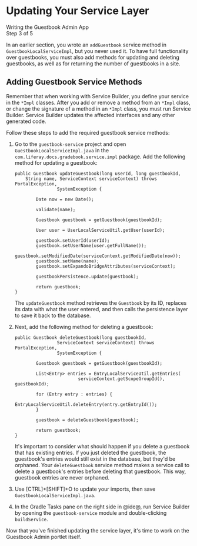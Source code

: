 # Updating Your Service Layer [](id=updating-your-service-layer)

<div class="learn-path-step">
    <p>Writing the Guestbook Admin App<br>Step 3 of 5</p>
</div>

In an earlier section, you wrote an `addGuestbook` service method in
`GuestbookLocalServiceImpl`, but you never used it. To have full functionality 
over guestbooks, you must also add methods for updating and deleting guestbooks, 
as well as for returning the number of guestbooks in a site. 

## Adding Guestbook Service Methods [](id=adding-guestbook-service-methods)

Remember that when working with Service Builder, you define your service in the 
`*Impl` classes. After you add or remove a method from an `*Impl` class, or 
change the signature of a method in an `*Impl` class, you must run Service 
Builder. Service Builder updates the affected interfaces and any other generated 
code. 

Follow these steps to add the required guestbook service methods: 

1.  Go to the `guestbook-service` project and open 
    `GuestbookLocalServiceImpl.java` in the 
    `com.liferay.docs.gradebook.service.impl` package. Add the following method 
    for updating a guestbook: 

        public Guestbook updateGuestbook(long userId, long guestbookId,
            String name, ServiceContext serviceContext) throws PortalException,
                        SystemException {

                Date now = new Date();

                validate(name);

                Guestbook guestbook = getGuestbook(guestbookId);

                User user = UserLocalServiceUtil.getUser(userId);

                guestbook.setUserId(userId);
                guestbook.setUserName(user.getFullName());
                guestbook.setModifiedDate(serviceContext.getModifiedDate(now));
                guestbook.setName(name);
                guestbook.setExpandoBridgeAttributes(serviceContext);

                guestbookPersistence.update(guestbook);

                return guestbook;
        }

    The `updateGuestbook` method retrieves the `Guestbook` by its ID, replaces 
    its data with what the user entered, and then calls the persistence layer to 
    save it back to the database. 

2.  Next, add the following method for deleting a guestbook: 

        public Guestbook deleteGuestbook(long guestbookId,
                        ServiceContext serviceContext) throws PortalException,
                        SystemException {

                Guestbook guestbook = getGuestbook(guestbookId);

                List<Entry> entries = EntryLocalServiceUtil.getEntries(
                                serviceContext.getScopeGroupId(), guestbookId);

                for (Entry entry : entries) {
                        EntryLocalServiceUtil.deleteEntry(entry.getEntryId());
                }

                guestbook = deleteGuestbook(guestbook);

                return guestbook;
        }

    It's important to consider what should happen if you delete a guestbook that
    has existing entries. If you just deleted the guestbook, the guestbook's 
    entries would still exist in the database, but they'd be orphaned. Your 
    `deleteGuestbook` service method makes a service call to delete a 
    guestbook's entries before deleting that guestbook. This way, guestbook 
    entries are never orphaned. 

3.  Use [CTRL]+[SHIFT]+O to update your imports, then save 
    `GuestbookLocalServiceImpl.java`.

4.  In the Gradle Tasks pane on the right side in @ide@, run Service Builder by 
    opening the `guestbook-service` module and double-clicking `buildService`. 

Now that you've finished updating the service layer, it's time to work on the
Guestbook Admin portlet itself. 

